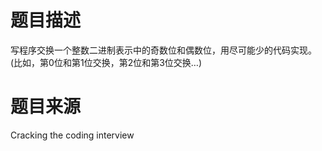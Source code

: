 # 题目描述 

写程序交换一个整数二进制表示中的奇数位和偶数位，用尽可能少的代码实现。 (比如，第0位和第1位交换，第2位和第3位交换…)

# 题目来源 
Cracking the coding interview
